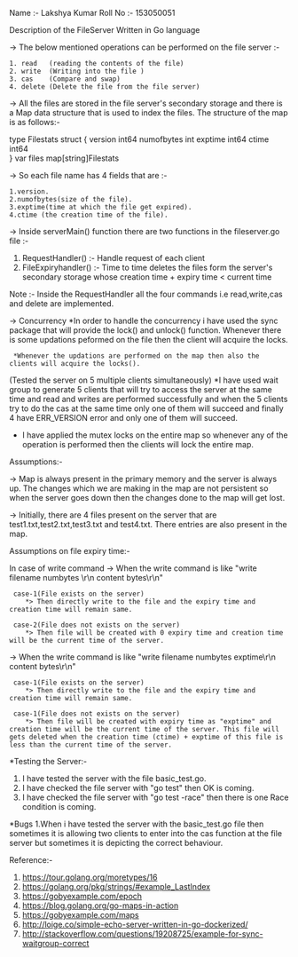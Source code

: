 Name    :- Lakshya Kumar
Roll No :- 153050051

Description of the FileServer Written in Go language

-> The below mentioned operations can be performed on the file server :-

 	1. read   (reading the contents of the file)
 	2. write  (Writing into the file )
 	3. cas    (Compare and swap)
 	4. delete (Delete the file from the file server)


-> All the files are stored in the file server's secondary storage and there is a Map data structure that is used to index the files. The structure of the map is as follows:-

   type Filestats struct {
     version int64
     numofbytes int
     exptime int64
     ctime int64	
   }
  var files map[string]Filestats

-> So each file name has 4 fields that are :-

	1.version.
	2.numofbytes(size of the file).
	3.exptime(time at which the file get expired).
	4.ctime (the creation time of the file).

-> Inside serverMain() function there are two functions in the fileserver.go file :-
  1. RequestHandler()     :-   Handle request of each client
  2. FileExpiryhandler()  :-   Time to time deletes the files form the server's secondary storage whose 
                                   creation time + expiry time < current time

Note :- Inside the RequestHandler all the four commands i.e read,write,cas and delete are implemented. 

-> Concurrency
     *In order to handle the concurrency i have used the sync package that will provide the lock() and unlock() function. Whenever there is some updations peformed on the file then the client will acquire the locks.

     *Whenever the updations are performed on the map then also the clients will acquire the locks().
   (Tested the server on 5 multiple clients simultaneously)
      *I have used wait group to generate 5 clients that will try to access the server at the same time and read and writes are performed successfully and when the 5 clients try to do the cas at the same time only one of them will succeed and finally 4 have ERR_VERSION error and only one of them will succeed.

* I have applied the mutex locks on the entire map so whenever any of the operation is performed then the clients will lock the entire map.

Assumptions:-

-> Map is always present in the primary memory and the server is always up. The changes which we are making in the map  are not persistent so when the server goes down then the changes done to the map will get lost. 

-> Initially, there are 4 files present on the server that are test1.txt,test2.txt,test3.txt and test4.txt.
   There entries are also present in the map.

Assumptions on file expiry time:-

In case of write command 
   -> When the write command is like "write filename numbytes \r\n content bytes\r\n"
       
     case-1(File exists on the server)
        *> Then directly write to the file and the expiry time and creation time will remain same.

     case-2(File does not exists on the server)
        *> Then file will be created with 0 expiry time and creation time will be the current time of the server.  

   -> When the write command is like "write filename numbytes exptime\r\n content bytes\r\n"   

     case-1(File exists on the server)   
        *> Then directly write to the file and the expiry time and creation time will remain same.

     case-1(File does not exists on the server)   
        *> Then file will be created with expiry time as "exptime" and creation time will be the current time of the server. This file will gets deleted when the creation time (ctime) + exptime of this file is less than the current time of the server. 

*Testing the Server:-

 1. I have tested the server with the file basic_test.go.
 2. I have checked the file server with "go test" then OK is coming.
 3. I have checked the file server with "go test -race" then there is one Race condition is coming. 
 
*Bugs
 1.When i have tested the server with the basic_test.go file then sometimes it is allowing two clients to enter into the cas function at the file server but sometimes it is depicting the correct behaviour.

 Reference:-

 1. https://tour.golang.org/moretypes/16
 2. https://golang.org/pkg/strings/#example_LastIndex
 3. https://gobyexample.com/epoch
 4. https://blog.golang.org/go-maps-in-action
 5. https://gobyexample.com/maps
 6. http://loige.co/simple-echo-server-written-in-go-dockerized/
 7. http://stackoverflow.com/questions/19208725/example-for-sync-waitgroup-correct
